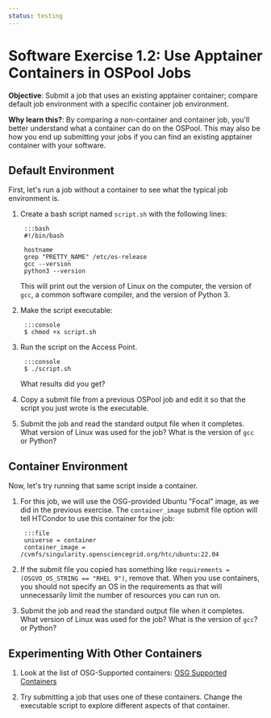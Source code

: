 ```yaml
---
status: testing
---
```


<style type="text/css"> pre em { font-style: normal; background-color: yellow; } pre strong { font-style: normal; font-weight: bold; color: \#008; } </style>

Software Exercise 1.2: Use Apptainer Containers in OSPool Jobs
============================================================

**Objective**: Submit a job that uses an existing apptainer container; compare default 
job environment with a specific container job environment. 

**Why learn this?**: By comparing a non-container and container job, you'll better 
understand what a container can do on the OSPool. This may also be how you end up 
submitting your jobs if you can find an existing apptainer container with your software. 


Default Environment
-------------------

First, let's run a job without a container to see what the typical job environment is. 

1. Create a bash script named `script.sh` with the following lines: 

		:::bash
		#!/bin/bash
	
		hostname
		grep "PRETTY_NAME" /etc/os-release 
		gcc --version
		python3 --version
	
	This will print out the version of Linux on the computer, the version 
	of `gcc`, a common software compiler, and the version of Python 3. 

1. Make the script executable:

		:::console
		$ chmod +x script.sh

1. Run the script on the Access Point.

		:::console
		$ ./script.sh

	What results did you get? 

1. Copy a submit file from a previous OSPool job and edit it so that the 
script you just wrote is the executable. 

1. Submit the job and read the standard output file when it completes. What version 
of Linux was used for the job? What is the version of `gcc` or Python? 

Container Environment
---------------------

Now, let's try running that same script inside a container. 

1. For this job, we will use the OSG-provided Ubuntu "Focal" image, as we did in the previous exercise. The `container_image` submit file option will tell HTCondor to use this container for the job: 

		:::file
		universe = container
		container_image = /cvmfs/singularity.opensciencegrid.org/htc/ubuntu:22.04
   
1. If the submit file you copied has something like `requirements = (OSGVO_OS_STRING == "RHEL 9")`, remove that. When you use containers, you should not specify an OS in the requirements as that will unnecessarily limit the number of resources you can run on.

1. Submit the job and read the standard output file when it completes. 
What version of Linux was used for the job? What is the version of `gcc`? or Python? 

Experimenting With Other Containers
-------------

1. Look at the list of OSG-Supported containers: [OSG Supported Containers](https://portal.osg-htc.org/documentation/htc_workloads/using_software/available-containers-list/)

1. Try submitting a job that uses one of these containers. Change the executable 
script to explore different aspects of that container. 
